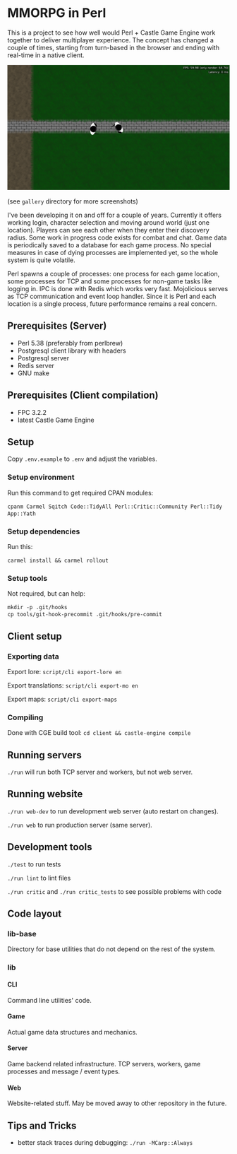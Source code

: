 # MMORPG in Perl

This is a project to see how well would Perl + Castle Game Engine work together to deliver multiplayer experience. The concept has changed a couple of times, starting from turn-based in the browser and ending with real-time in a native client.

![game screenshot](gallery/game.png)

(see `gallery` directory for more screenshots)

I've been developing it on and off for a couple of years. Currently it offers working login, character selection and moving around world (just one location). Players can see each other when they enter their discovery radius. Some work in progress code exists for combat and chat. Game data is periodically saved to a database for each game process. No special measures in case of dying processes are implemented yet, so the whole system is quite volatile.

Perl spawns a couple of processes: one process for each game location, some processes for TCP and some processes for non-game tasks like logging in. IPC is done with Redis which works very fast. Mojolicious serves as TCP communication and event loop handler. Since it is Perl and each location is a single process, future performance remains a real concern.

## Prerequisites (Server)

- Perl 5.38 (preferably from perlbrew)
- Postgresql client library with headers
- Postgresql server
- Redis server
- GNU make

## Prerequisites (Client compilation)

- FPC 3.2.2
- latest Castle Game Engine

## Setup

Copy `.env.example` to `.env` and adjust the variables.

### Setup environment

Run this command to get required CPAN modules:

```
cpanm Carmel Sqitch Code::TidyAll Perl::Critic::Community Perl::Tidy App::Yath
```

### Setup dependencies

Run this:

```
carmel install && carmel rollout
```

### Setup tools

Not required, but can help:

```
mkdir -p .git/hooks
cp tools/git-hook-precommit .git/hooks/pre-commit
```

## Client setup

### Exporting data

Export lore: `script/cli export-lore en`

Export translations: `script/cli export-mo en`

Export maps: `script/cli export-maps`

### Compiling

Done with CGE build tool: `cd client && castle-engine compile`


## Running servers

`./run` will run both TCP server and workers, but not web server.

## Running website

`./run web-dev` to run development web server (auto restart on changes).

`./run web` to run production server (same server).

## Development tools

`./test` to run tests

`./run lint` to lint files

`./run critic` and `./run critic_tests` to see possible problems with code

## Code layout

### lib-base

Directory for base utilities that do not depend on the rest of the system.

### lib

#### CLI

Command line utilities' code.

#### Game

Actual game data structures and mechanics.

#### Server

Game backend related infrastructure. TCP servers, workers, game processes and message / event types.

#### Web

Website-related stuff. May be moved away to other repository in the future.

## Tips and Tricks

- better stack traces during debugging: `./run -MCarp::Always`

